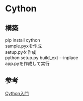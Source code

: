 # Cython

## 構築
pip install cython  
sample.pyxを作成  
setup.pyを作成  
python setup.py build_ext --inplace  
app.pyを作成して実行


## 参考
[Cython入門](https://qiita.com/Daisuke__/items/1f1a609c4d7c8f3066a7)
